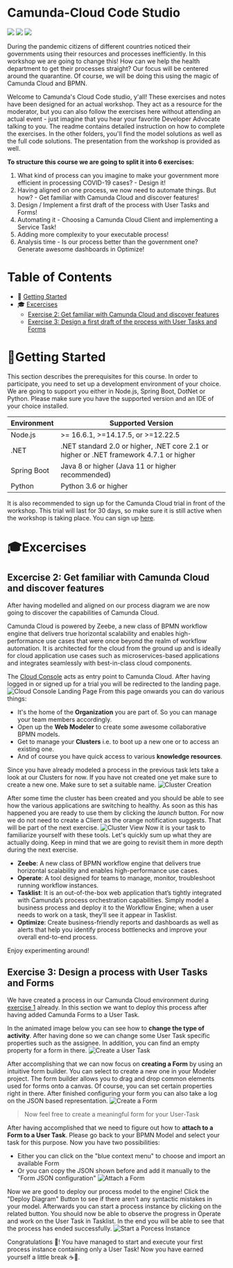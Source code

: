 # Camunda-Cloud Code Studio
<img src="https://img.shields.io/badge/Version-Under%20Construction-red">
<img src="https://img.shields.io/badge/Tutorial%20Reference%20Project-Tutorials%20for%20getting%20started%20with%20Camunda-%2338A3E1)">
<img src="https://img.shields.io/badge/Camunda%20DevRel%20Project-Created%20by%20the%20Camunda%20Developer%20Relations%20team-0Ba7B9">

During the pandemic citizens of different countries noticed their governments using their resources and processes inefficiently. 
In this workshop we are going to change this! How can we help the health department to get their processes straight? 
Our focus will be centered around the quarantine. Of course, we will be doing this using the magic of Camunda Cloud and BPMN.  

Welcome to Camunda's Cloud Code studio, y'all! These exercises and notes have been designed for an actual workshop. 
They act as a resource for the moderator, but you can also follow the exercises here without attending an actual event -
just imagine that you hear your favorite Developer Advocate talking to you. The readme contains detailed instruction on 
how to complete the exercises. In the other folders, you'll find the model solutions as well as the full code solutions.
The presentation from the workshop is provided as well.

**To structure this course we are going to split it into 6 exercises:**  
1. What kind of process can you imagine to make your government more efficient in processing COVID-19 cases? - Design it! 
2. Having aligned on one process, we now need to automate things. But how? - Get familiar with Camunda Cloud and discover features! 
3. Design / Implement a first draft of the process with User Tasks and Forms!
4. Automating it - Choosing a Camunda Cloud Client and implementing a Service Task!
5. Adding more complexity to your executable process! 
6. Analysis time - Is our process better than the government one? Generate awesome dashboards in Optimize!

# Table of Contents
* 🚀 [Getting Started](#getting-started)
* 🎓 [Excercises](#excercises)
  * [Exercise 2: Get familiar with Camunda Cloud and discover features](#excercise-2-get-familiar-with-camunda-cloud-and-discover-features)
  * [Exercise 3: Design a first draft of the process with User Tasks and Forms](#exercise-3-design-a-process-with-user-tasks-and-forms)

# 🚀Getting Started
This section describes the prerequisites for this course. In order to participate, you need to set up a development environment 
of your choice. We are going to support you either in Node.js, Spring Boot, DotNet or Python. Please make sure you have 
the supported version and an IDE of your choice installed. 

| Environment   | Supported Version|
| ------------- | ---------------- |
| Node.js       | >= 16.6.1, >=14.17.5, or >=12.22.5|
| .NET        | .NET standard 2.0 or higher, .NET core 2.1 or higher or .NET framework 4.7.1 or higher|
| Spring Boot   | Java 8 or higher (Java 11 or higher recommended)    |
| Python        | Python 3.6 or higher   |

It is also recommended to sign up for the Camunda Cloud trial in front of the workshop. This trial will last for 30 days, 
so make sure it is still active when the workshop is taking place. You can sign up [here](https://accounts.cloud.camunda.io/signup).

# 🎓Excercises
## Excercise 2: Get familiar with Camunda Cloud and discover features 
After having modelled and aligned on our process diagram we are now going to discover the capabilities of Camunda Cloud.

Camunda Cloud is powered by Zeebe, a new class of BPMN workflow engine that delivers true horizontal scalability and enables 
high-performance use cases that were once beyond the realm of workflow automation. It is architected for the cloud 
from the ground up and is ideally for cloud application use cases such as microservices-based applications and integrates
seamlessly with best-in-class cloud components.

The [Cloud Console](https://console.cloud.camunda.io/) acts as entry point to Camunda Cloud. After having logged in or signed 
up for a trial you will be redirected to the landing page. 
![Cloud Console Landing Page](./img/CloudConsole_LandingPage.png)
From this page onwards you can do various things: 
* It's the home of the **Organization** you are part of. So you can manage your team members accordingly. 
* Open up the **Web Modeler** to create some awesome collaborative BPMN models.
* Get to manage your **Clusters** i.e. to boot up a new one or to access an existing one. 
* And of course you have quick access to various **knowledge resources**.

Since you have already modeled a process in the previous task lets take a look at our Clusters for now. 
If you have not created one yet make sure to create a new one. Make sure to set a suitable name. 
![Cluster Creation](./img/CloudClusterCreation.png) 

After some time the cluster has been created and you should be able to see how the various applications are switching to healthy. 
As soon as this has happened you are ready to use them by clicking the *launch* button. For now we do not need to create a 
Client as the orange notification suggests. That will be part of the next exercise. 
![Cluster View](./img/ClusterView.png)
Now it is your task to familiarize yourself with these tools. Let's quickly sum up what they are actually doing. Keep in mind
that we are going to revisit them in more depth during the next exercise. 
* **Zeebe**: A new class of BPMN workflow engine that delivers true horizontal scalability and enables high-performance use cases.
* **Operate**: A tool designed for teams to manage, monitor, troubleshoot running workflow instances.
* **Tasklist**: It is an out-of-the-box web application that’s tightly integrated with Camunda’s process orchestration capabilities. 
Simply model a business process and deploy it to the Workflow Engine; when a user needs to work on a task, they’ll see it appear in Tasklist.
* **Optimize**: Create business-friendly reports and dashboards as well as alerts that help you identify process bottlenecks 
and improve your overall end-to-end process.

Enjoy experimenting around! 


## Exercise 3: Design a process with User Tasks and Forms
We have created a process in our Camunda Cloud environment during [exercise 1](#excercise-1) already. In this section we want to
deploy this process after having added Camunda Forms to a User Task. 

In the animated image below you can see how to **change the type of activity**. After having done so we can change some User Task
specific properties such as the assignee. In addition, you can find an empty property for a form in there. 
![Create a User Task](./img/CreateUserTask.gif)

After accomplishing that we can now focus on **creating a Form** by using an intuitive form builder. You can select to create a new
one in your Modeler project. The form builder allows you to drag and drop common elements used for forms onto a canvas. Of course, you can 
set certain properties right in there. After finished configuring your form you can also take a log on the JSON based representation.
![Create a Form](./img/CreateForm.gif)

> Now feel free to create a meaningful form for your User-Task

After having accomplished that we need to figure out how to **attach to a Form to a User Task**. Please go back to your BPMN
Model and select your task for this purpose. Now you have two possibilities:
* Either you can click on the "blue context menu" to choose and import an available Form
* Or you can copy the JSON shown before and add it manually to the "Form JSON configuration"
![Attach a Form](./img/AttachForm.gif)

Now we are good to deploy our process model to the engine! Click the "Deploy Diagram" Button to see if there aren't any syntactic 
mistakes in your model. Afterwards you can start a process instance by clicking on the related button. You should now be able to observe
the progress in Operate and work on the User Task in Tasklist. 
In the end you will be able to see that the process has ended successfully. 
![Start a Porcess Instance](./img/StartProcessInstance.gif)

Congratulations 🎉! You have managed to start and execute your first process instance containing only a User Task! Now you have
earned yourself a little break ☕️🥐.